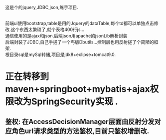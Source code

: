 这是个的jquery,JDBC,json,练手项目.


</br>前端ui使用bootstrap,table是用的Jquery的dataTable,每个td都可以单独点击修改.这个东西太繁琐了,就个表格400行js...
</br>通信使用的是ajax和json,后端json用apache的jsonLib解析封装
</br>后端封装了JDBC,自己手搓了一个丐版Dbutils...控制层也用反射搓了个简陋的框架.
</br>根目录sql是mySql转储,项目是jdk8+eclipse+tomcat9.0.
</br> 



# 正在转移到maven+springboot+mybatis+ajax权限改为SpringSecurity实现 .
## 鉴权: 在AccessDecisionManager层面由反射分发对应角色url请求类型的方法鉴权,目前只鉴权增删改.

  
  
